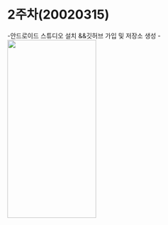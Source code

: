 # 2주차(20020315)
-안드로이드 스튜디오 설치 &&깃허브 가입 및 저장소 생성
-<img width="200" height="400" src=" ./png/2주차과제.png"></img>

